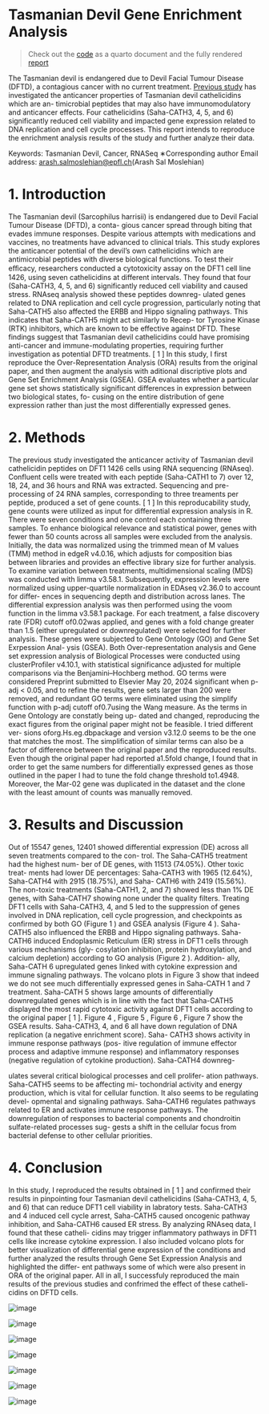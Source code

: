 # Tasmanian Devil Gene Enrichment Analysis

> Check out the [code](https://github.com/arashsm79/tasmanian-devil-gene-enrichment-analysis/blob/main/code.qmd) as a quarto document and the fully rendered [report](https://github.com/arashsm79/tasmanian-devil-gene-enrichment-analysis/blob/main/report.pdf)

The Tasmanian devil is endangered due to Devil Facial Tumour Disease (DFTD), a contagious cancer with no current
treatment. [Previous study](https://www.nature.com/articles/s41598-023-39901-0) has investigated the anticancer properties of Tasmanian devil cathelicidins which are an-
timicrobial peptides that may also have immunomodulatory and anticancer effects. Four cathelicidins (Saha-CATH3,
4, 5, and 6) significantly reduced cell viability and impacted gene expression related to DNA replication and cell cycle
processes. This report intends to reproduce the enrichment analysis results of the study and further analyze their data.

Keywords: Tasmanian Devil, Cancer, RNASeq
∗Corresponding author
Email address: arash.salmoslehian@epfl.ch(Arash Sal
Moslehian)

# 1. Introduction

The Tasmanian devil (Sarcophilus harrisii) is endangered
due to Devil Facial Tumour Disease (DFTD), a conta-
gious cancer spread through biting that evades immune
responses. Despite various attempts with medications
and vaccines, no treatments have advanced to clinical
trials. This study explores the anticancer potential of
the devil’s own cathelicidins which are antimicrobial
peptides with diverse biological functions. To test their
eﬀicacy, researchers conducted a cytotoxicity assay on
the DFT1 cell line 1426, using seven cathelicidins at
different intervals. They found that four (Saha-CATH3,
4, 5, and 6) significantly reduced cell viability and caused
stress. RNAseq analysis showed these peptides downreg-
ulated genes related to DNA replication and cell cycle
progression, particularly noting that Saha-CATH5 also
affected the ERBB and Hippo signaling pathways. This
indicates that Saha-CATH5 might act similarly to Recep-
tor Tyrosine Kinase (RTK) inhibitors, which are known
to be effective against DFTD. These findings suggest
that Tasmanian devil cathelicidins could have promising
anti-cancer and immune-modulating properties, requiring
further investigation as potential DFTD treatments. [ 1 ]
In this study, I first reproduce the Over-Representation
Analysis (ORA) results from the original paper, and then
augment the analysis with aditional discriptive plots and
Gene Set Enrichment Analysis (GSEA). GSEA evaluates
whether a particular gene set shows statistically significant
differences in expression between two biological states, fo-
cusing on the entire distribution of gene expression rather
than just the most differentially expressed genes.


# 2. Methods

The previous study investigated the anticancer activity of
Tasmanian devil cathelicidin peptides on DFT1 1426 cells
using RNA sequencing (RNAseq). Confluent cells were
treated with each peptide (Saha-CATH1 to 7) over 12, 18,
24, and 36 hours and RNA was extracted. Sequencing and
pre-processing of 24 RNA samples, corresponding to three
treaments per peptide, produced a set of gene counts. [ 1 ]
In this reproducability study, gene counts were utilized
as input for differential expression analysis in R. There
were seven conditions and one control each containing
three samples. To enhance biological relevance and
statistical power, genes with fewer than 50 counts across
all samples were excluded from the analysis. Initially,
the data was normalized using the trimmed mean of M
values (TMM) method in edgeR v4.0.16, which adjusts
for composition bias between libraries and provides an
effective library size for further analysis. To examine
variation between treatments, multidimensional scaling
(MDS) was conducted with limma v3.58.1. Subsequently,
expression levels were normalized using upper-quartile
normalization in EDAseq v2.36.0 to account for differ-
ences in sequencing depth and distribution across lanes.
The differential expression analysis was then performed
using the voom function in the limma v3.58.1 package.
For each treatment, a false discovery rate (FDR) cutoff
of0.02was applied, and genes with a fold change greater
than 1.5 (either upregulated or downregulated) were
selected for further analysis. These genes were subjected
to Gene Ontology (GO) and Gene Set Exrpession Anal-
ysis (GSEA). Both Over-representation analysis and
Gene set expression analysis of Biological Processes were
conducted using clusterProfiler v4.10.1, with statistical
significance adjusted for multiple comparisons via the
Benjamini–Hochberg method. GO terms were considered
Preprint submitted to Elsevier May 20, 2024
significant when p-adj < 0.05, and to refine the results,
gene sets larger than 200 were removed, and redundant
GO terms were eliminated using the simplify function
with p-adj cutoff of0.7using the Wang measure.
As the terms in Gene Ontology are constatly being up-
dated and changed, reproducing the exact figures from the
original paper might not be feasible. I tried different ver-
sions oforg.Hs.eg.dbpackage and version v3.12.0 seems
to be the one that matches the most. The simplification of
similar terms can also be a factor of difference between the
original paper and the reproduced results. Even though
the original paper had reported a1.5fold change, I found
that in order to get the same numbers for differentially
expressed genes as those outlined in the paper I had to
tune the fold change threshold to1.4948. Moreover, the
Mar-02 gene was duplicated in the dataset and the clone
with the least amount of counts was manually removed.

# 3. Results and Discussion

Out of 15547 genes, 12401 showed differential expression
(DE) across all seven treatments compared to the con-
trol. The Saha-CATH5 treatment had the highest num-
ber of DE genes, with 11513 (74.05%). Other toxic treat-
ments had lower DE percentages: Saha-CATH3 with 1965
(12.64%), Saha-CATH4 with 2915 (18.75%), and Saha-
CATH6 with 2419 (15.56%). The non-toxic treatments
(Saha-CATH1, 2, and 7) showed less than 1% DE genes,
with Saha-CATH7 showing none under the quality filters.
Treating DFT1 cells with Saha-CATH3, 4, and 5 led
to the suppression of genes involved in DNA replication,
cell cycle progression, and checkpoints as confirmed by
both GO (Figure 1 ) and GSEA analysis (Figure 4 ). Saha-
CATH5 also influenced the ERBB and Hippo signaling
pathways. Saha-CATH6 induced Endoplasmic Reticulum
(ER) stress in DFT1 cells through various mechanisms (gly-
cosylation inhibition, protein hydroxylation, and calcium
depletion) according to GO analysis (Figure 2 ). Addition-
ally, Saha-CATH 6 upregulated genes linked with cytokine
expression and immune signaling pathways.
The volcano plots in Figure 3 show that indeed we do
not see much differentially expressed genes in Saha-CATH
1 and 7 treatment. Saha-CATH 5 shows large amounts of
differentially downregulated genes which is in line with the
fact that Saha-CATH5 displayed the most rapid cytotoxic
activity against DFT1 cells according to the original paper
[ 1 ].
Figure 4 , Figure 5 , Figure 6 , Figure 7 show the GSEA
results. Saha-CATH3, 4, and 6 all have down regulation
of DNA replication (a negative enrichment score). Saha-
CATH3 shows activity in immune response pathways (pos-
itive regulation of immune effector process and adaptive
immune response) and inflammatory responses (negative
regulation of cytokine production). Saha-CATH4 downreg-

ulates several critical biological processes and cell prolifer-
ation pathways. Saha-CATH5 seems to be affecting mi-
tochondrial activity and energy production, which is vital
for cellular function. It also seems to be regulating devel-
opmental and signaling pathways. Saha-CATH6 regulates
pathways related to ER and activates immune response
pathways. The downregulation of responses to bacterial
components and chondroitin sulfate-related processes sug-
gests a shift in the cellular focus from bacterial defense to
other cellular priorities.

# 4. Conclusion

In this study, I reproduced the results obtained in [ 1 ] and
confirmed their results in pinpointing four Tasmanian devil
cathelicidins (Saha-CATH3, 4, 5, and 6) that can reduce
DFT1 cell viability in labratory tests. Saha-CATH3 and
4 induced cell cycle arrest, Saha-CATH5 caused oncogenic
pathway inhibition, and Saha-CATH6 caused ER stress.
By analyzing RNAseq data, I found that these catheli-
cidins may trigger inflammatory pathways in DFT1 cells
like increase cytokine expression. I also included volcano
plots for better visualization of differential gene expression
of the conditions and further analyzed the results through
Gene Set Expression Analysis and highlighted the differ-
ent pathways some of which were also present in ORA of
the original paper.
All in all, I successfuly reproduced the main results of the
previous studies and confrimed the effect of these catheli-
cidins on DFTD cells.

![image](https://github.com/user-attachments/assets/d8776574-2881-4f3e-aa10-69088221ce16)

![image](https://github.com/user-attachments/assets/c98abbad-0020-4696-8930-0310ab17e07f)

![image](https://github.com/user-attachments/assets/95192645-4dcb-4c9d-a3e7-f9f81bc00eec)

![image](https://github.com/user-attachments/assets/7cff8dda-3b60-44a4-846c-8a2a4ac3245b)

![image](https://github.com/user-attachments/assets/32a86ebe-bea6-4e10-9f07-6b2777d220cd)

![image](https://github.com/user-attachments/assets/3be85b14-f922-47d8-935a-bf0d41b08d1a)

![image](https://github.com/user-attachments/assets/907ae6f8-307b-4a36-a349-ebef5c8817ae)





